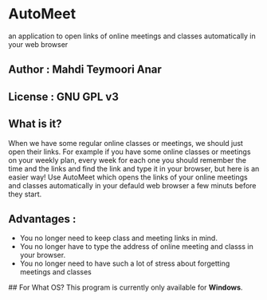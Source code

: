 # AutoMeet
an application to open links of online meetings and classes automatically in your web browser
## Author : Mahdi Teymoori Anar
## License : GNU GPL v3
## What is it?
When we have some regular online classes or meetings, we should just open their links. For example if you have some online classes or meetings on your weekly plan, every week for each one you should remember the time and the links and find the link and type it in your browser, but here is an easier way! Use AutoMeet which opens the links of your online meetings and classes automatically in your defauld web browser a few minuts before they start.
## Advantages :
<ul>
  <li> You no longer need to keep class and meeting links in mind. </li>
  <li> You no longer have to type the address of online meeting and classs in your browser. </li>
  <li> You no longer need to have such a lot of stress about forgetting meetings and classes </li>
</ul>
## For What OS?
This program is currently only available for <b>Windows</b>.

